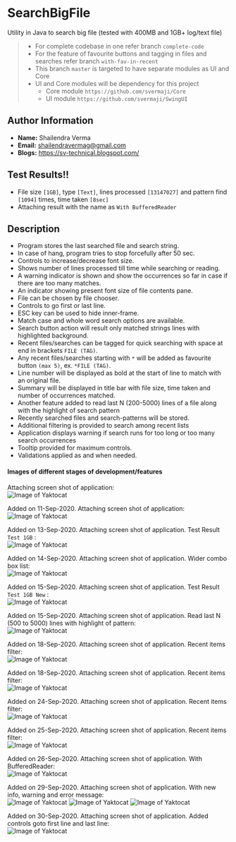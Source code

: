 # SearchBigFile
Utility in Java to search big file (tested with 400MB and 1GB+ log/text file)

> * For complete codebase in one refer branch `complete-code`
> * For the feature of favourite buttons and tagging in files and searches refer branch `with-fav-in-recent`
> * This branch `master` is targeted to have separate modules as UI and Core
> * UI and Core modules will be dependency for this project
>   - Core module `https://github.com/svermaji/Core`
>   - UI module `https://github.com/svermaji/SwingUI`

## Author Information<br>
* **Name:** Shailendra Verma
* **Email:** shailendravermag@gmail.com
* **Blogs:** https://sv-technical.blogspot.com/

## Test Results!!<br>
 - File size `[1GB]`, type `[Text]`, lines processed `[13147027]` and pattern find `[1094]` times, time taken `[8sec]`<br>
 - Attaching result with the name as `With BufferedReader`<br>

## Description<br>
* Program stores the last searched file and search string. 
* In case of hang, program tries to stop forcefully after 50 sec. 
* Controls to increase/decrease font size. 
* Shows number of lines processed till time while searching or reading. 
* A warning indicator is shown and show the occurrences so far in case if there are too many matches. 
* An indicator showing present font size of file contents pane.
* File can be chosen by file chooser.
* Controls to go first or last line.
* ESC key can be used to hide inner-frame.
* Match case and whole word search options are available. 
* Search button action will result only matched strings lines with highlighted background. 
* Recent files/searches can be tagged for quick searching with space at end in brackets `FILE (TAG)`.
* Any recent files/searches starting with `*` will be added as favourite button `(max 5)`, ex. `*FILE (TAG)`.
* Line number will be displayed as bold at the start of line to match with an original file. 
* Summary will be displayed in title bar with file size, time taken and number of occurrences matched.
* Another feature added to read last N (200-5000) lines of a file along with the highlight of search pattern  
* Recently searched files and search-patterns will be stored. 
* Additional filtering is provided to search among recent lists
* Application displays warning if search runs for too long or too many search occurrences 
* Tooltip provided for maximum controls.  
* Validations applied as and when needed.

#### Images of different stages of development/features<br>
Attaching screen shot of application:<br>
![Image of Yaktocat](https://github.com/svermaji/SearchBigFile/blob/master/app-images/app-image.png) 

Added on 11-Sep-2020. Attaching screen shot of application:<br>
![Image of Yaktocat](https://github.com/svermaji/SearchBigFile/blob/master/app-images/app-image-recent-controls.png) 

Added on 13-Sep-2020. Attaching screen shot of application. Test Result `Test 1GB` :<br>
![Image of Yaktocat](https://github.com/svermaji/SearchBigFile/blob/master/app-images/app-test-1gb.png) 

Added on 14-Sep-2020. Attaching screen shot of application. Wider combo box list:<br>
![Image of Yaktocat](https://github.com/svermaji/SearchBigFile/blob/master/app-images/app-image-wider-cb-list.png) 

Added on 15-Sep-2020. Attaching screen shot of application. Test Result `Test 1GB New` :<br>
![Image of Yaktocat](https://github.com/svermaji/SearchBigFile/blob/master/app-images/app-test-1gb-new.png) 

Added on 15-Sep-2020. Attaching screen shot of application. Read last N (500 to 5000) lines with highlight of pattern:<br>
![Image of Yaktocat](https://github.com/svermaji/SearchBigFile/blob/master/app-images/app-N.png) 

Added on 18-Sep-2020. Attaching screen shot of application. Recent items filter:<br>
![Image of Yaktocat](https://github.com/svermaji/SearchBigFile/blob/master/app-images/app-recent-filter.png) 

Added on 18-Sep-2020. Attaching screen shot of application. Recent items filter:<br>
![Image of Yaktocat](https://github.com/svermaji/SearchBigFile/blob/master/app-images/app-image-warn-font.png) 

Added on 24-Sep-2020. Attaching screen shot of application. Recent items filter:<br>
![Image of Yaktocat](https://github.com/svermaji/SearchBigFile/blob/master/app-images/app-image-recent-favs.png) 

Added on 25-Sep-2020. Attaching screen shot of application. Recent items filter:<br>
![Image of Yaktocat](https://github.com/svermaji/SearchBigFile/blob/master/app-images/app-image-font-info.png) 

Added on 26-Sep-2020. Attaching screen shot of application. With BufferedReader:<br>
![Image of Yaktocat](https://github.com/svermaji/SearchBigFile/blob/master/app-images/app-image-test-result-BR.png) 

Added on 29-Sep-2020. Attaching screen shot of application. With new info, warning and error message:<br>
![Image of Yaktocat](https://github.com/svermaji/SearchBigFile/blob/master/app-images/app-image-info-new.png) 
![Image of Yaktocat](https://github.com/svermaji/SearchBigFile/blob/master/app-images/app-image-warn-new.png) 
![Image of Yaktocat](https://github.com/svermaji/SearchBigFile/blob/master/app-images/app-image-error-new.png) 

Added on 30-Sep-2020. Attaching screen shot of application. Added controls goto first line and last line:<br>
![Image of Yaktocat](https://github.com/svermaji/SearchBigFile/blob/master/app-images/app-image-goto.png) 
